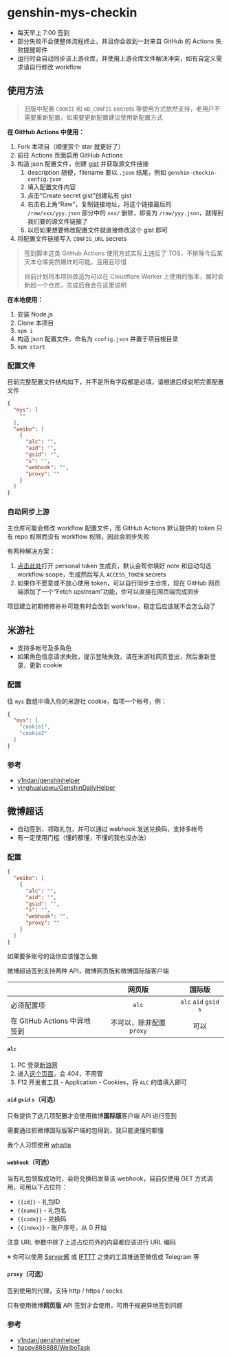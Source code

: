 # genshin-mys-checkin

- 每天早上 7:00 签到
- 部分失败不会使整体流程终止，并且你会收到一封来自 GitHub 的 Actions 失败提醒邮件
- 运行时会自动同步该上游仓库，并使用上游仓库文件解决冲突，如有自定义需求请自行修改 workflow

## 使用方法

> 旧版中配置 `COOKIE` 和 `WB_CONFIG` secrets 等使用方式依然支持，老用户不需要重新配置，如果要更新配置建议使用新配置方式

**在 GitHub Actions 中使用：**

1. Fork 本项目（顺便赏个 star 就更好了）
2. 前往 Actions 页面启用 GitHub Actions
3. 构造 json 配置文件，创建 [gist](https://gist.github.com/) 并获取源文件链接
   1. description 随便，filename 要以 `.json` 结尾，例如 `genshin-checkin-config.json`
   2. 填入配置文件内容
   3. 点击“Create secret gist”创建私有 gist
   4. 右击右上角“Raw”，复制链接地址，将这个链接最后的 `/raw/xxx/yyy.json` 部分中的 `xxx/` 删除，即变为 `/raw/yyy.json`，就得到我们要的源文件链接了
   5. 以后如果想要修改配置文件就直接修改这个 gist 即可
4. 将配置文件链接写入 `CONFIG_URL` secrets

> 签到脚本这类 GitHub Actions 使用方式实际上违反了 TOS，不排除今后某天本仓库突然爆炸的可能，且用且珍惜
>
> 目前计划将本项目改造为可以在 Cloudflare Worker 上使用的版本，届时会新起一个仓库，完成后我会在这里说明

**在本地使用：**

1. 安装 Node.js
2. Clone 本项目
3. `npm i`
4. 构造 json 配置文件，命名为 `config.json` 并置于项目根目录
5. `npm start`

### 配置文件

目前完整配置文件结构如下，并不是所有字段都是必填，请根据后续说明完善配置文件

```json
{
  "mys": [
    ""
  ],
  "weibo": [
    {
      "alc": "",
      "aid": "",
      "gsid": "",
      "s": "",
      "webhook": "",
      "proxy": ""
    }
  ]
}
```

### 自动同步上游

主仓库可能会修改 workflow 配置文件，而 GitHub Actions 默认提供的 token 只有 repo 权限而没有 workflow 权限，因此会同步失败

有两种解决方案：

1. [点击此处](https://github.com/settings/tokens/new?description=genshin-mys-checkin&scopes=workflow)打开 personal token 生成页，默认会帮你填好 note 和自动勾选 workflow scope，生成然后写入 `ACCESS_TOKEN` secrets  
2. 如果你不愿意或不放心使用 token，可以自行同步主仓库，现在 GitHub 网页端添加了一个“Fetch upstream”功能，你可以直接在网页端完成同步

项目建立初期修修补补可能有时会改到 workflow，稳定后应该就不会怎么动了

## 米游社

- 支持多帐号及多角色
- 如果角色信息请求失败，提示登陆失效，请在米游社网页登出，然后重新登录，更新 cookie

### 配置

往 `mys` 数组中填入你的米游社 cookie，每项一个帐号，例：

```json
{
  "mys": [
    "cookie1",
    "cookie2"
  ]
}
```

### 参考

- [y1ndan/genshinhelper](https://github.com/y1ndan/genshinhelper)
- [yinghualuowu/GenshinDailyHelper](https://github.com/yinghualuowu/GenshinDailyHelper)

## 微博超话

- 自动签到、领取礼包，并可以通过 webhook 发送兑换码，支持多帐号
- 有一定使用门槛（懂的都懂，不懂的我也没办法）

### 配置

```json
{
  "weibo": [
    {
      "alc": "",
      "aid": "",
      "gsid": "",
      "s": "",
      "webhook": "",
      "proxy": ""
    }
  ]
}
```

如果要多账号的话你应该懂怎么做

微博超话签到支持两种 API，微博网页版和微博国际版客户端

|                              |          网页版          |         国际版         |
| ---------------------------- | :----------------------: | :--------------------: |
| 必须配置项                   |          `alc`           | `alc` `aid` `gsid` `s` |
| 在 GitHub Actions 中异地签到 | 不可以，除非配置 `proxy` |          可以          |

#### `alc`

1. PC 登录[新浪网](https://www.sina.com.cn/)
2. 进入[这个页面](https://login.sina.com.cn/sso/test)，会 404，不用管
3. F12 开发者工具 - Application - Cookies，将 `ALC` 的值填入即可

#### `aid` `gsid` `s`（可选）

只有提供了这几项配置才会使用微博**国际版**客户端 API 进行签到

需要通过抓微博国际版客户端的包得到，我只能说懂的都懂

我个人习惯使用 [whistle](https://github.com/avwo/whistle)

#### `webhook`（可选）

当有礼包领取成功时，会将兑换码发至该 webhook，目前仅使用 GET 方式调用，可用以下占位符：

- `{{id}}` - 礼包ID
- `{{name}}` - 礼包名
- `{{code}}` - 兑换码
- `{{index}}` - 账户序号，从 0 开始

注意 URL 参数中除了上述占位符外的内容都应该进行 URL 编码

※ 你可以使用 [Server酱](http://sc.ftqq.com/3.version) 或 [IFTTT](https://ifttt.com/) 之类的工具推送至微信或 Telegram 等

#### `proxy`（可选）

签到使用的代理，支持 http / https / socks

只有使用微博**网页版** API 签到才会使用，可用于规避异地签到问题

### 参考

- [y1ndan/genshinhelper](https://github.com/y1ndan/genshinhelper)
- [happy888888/WeiboTask](https://github.com/happy888888/WeiboTask)
